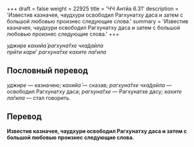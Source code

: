 +++
draft = false
weight = 22925
title = 'ЧЧ Антйа 6.31'
description = 'Известив казначея, чаудхури освободил Рагхунатху даса и затем с большой любовью произнес следующие слова.'
summary = 'Известив казначея, чаудхури освободил Рагхунатху даса и затем с большой любовью произнес следующие слова.'
+++

_уджире кахийа̄ рагхуна̄тхе чха̄д̣а̄ила  
прӣти кари_’ _рагхуна̄тхе кахите ла̄гила_

## Пословный перевод

_уджире_ — казначею; _кахийа̄_ — сказав; _рагхуна̄тхе_ _чха̄д̣а̄ила_ — освободил Рагхунатху даса; _рагхуна̄тхе_ — Рагхунатхе дасу; _кахите_ _ла̄гила_ — стал говорить.

## Перевод

**Известив казначея, чаудхури освободил Рагхунатху даса и затем с большой любовью произнес следующие слова.**
